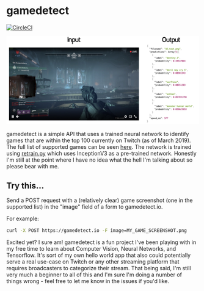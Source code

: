 # gamedetect

[![CircleCI](https://circleci.com/gh/s32x/gamedetect.svg?style=svg)](https://circleci.com/gh/s32x/gamedetect)

<p align="center">
    <img src="service/static/assets/images/repo.jpg" width="800px" border="0" alt="demo">
</p>

gamedetect is a simple API that uses a trained neural network to identify games that are within the top 100 currently on Twitch (as of March 2019). The full list of supported games can be seen [here](graph/output_labels.txt). The network is trained using [retrain.py](https://github.com/tensorflow/hub/blob/master/examples/image_retraining/retrain.py) which uses InceptionV3 as a pre-trained network. Honestly I'm still at the point where I have no idea what the hell I'm talking about so please bear with me.

## Try this...

Send a POST request with a (relatively clear) game screenshot (one in the supported list) in the "image" field of a form to gamedetect.io.

For example:

```bash
curl -X POST https://gamedetect.io -F image=MY_GAME_SCREENSHOT.png
```

Excited yet? I sure am! gamedetect is a fun project I've been playing with in my free time to learn about Computer Vision, Neural Networks, and Tensorflow. It's sort of my own hello world app that also could potentially serve a real use-case on Twitch or any other streaming platform that requires broadcasters to categorize their stream. That being said, I'm still very much a beginner to all of this and I'm sure I'm doing a number of things wrong - feel free to let me know in the issues if you'd like.